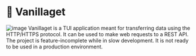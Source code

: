 ﻿# 🍦 Vanillaget
 ![image](https://user-images.githubusercontent.com/87099578/215805071-c66a6c6c-9649-4bff-93be-5e16292d1825.png)
Vanillaget is a TUI application meant for transferring data using the HTTP/HTTPS protocol.
It can be used to make web requests to a REST API. The project is feature-incomplete while in slow development. It is not ready to be used in
a production environment.
